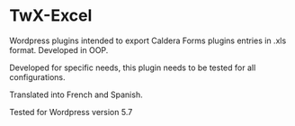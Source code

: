 # TwX-Excel

Wordpress plugins intended to export Caldera Forms plugins entries in .xls format. Developed in OOP.

Developed for specific needs, this plugin needs to be tested for all configurations.

Translated into French and Spanish.

Tested for Wordpress version 5.7
